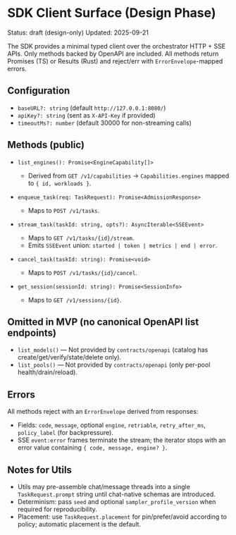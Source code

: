 # SDK Client Surface (Design Phase)

Status: draft (design-only)
Updated: 2025-09-21

The SDK provides a minimal typed client over the orchestrator HTTP + SSE APIs.
Only methods backed by OpenAPI are included. All methods return Promises (TS) or Results (Rust) and reject/err with `ErrorEnvelope`-mapped errors.

## Configuration

- `baseURL?: string` (default `http://127.0.0.1:8080/`)
- `apiKey?: string` (sent as `X-API-Key` if provided)
- `timeoutMs?: number` (default 30000 for non-streaming calls)

## Methods (public)

- `list_engines(): Promise<EngineCapability[]>`
  - Derived from `GET /v1/capabilities` → `Capabilities.engines` mapped to `{ id, workloads }`.

- `enqueue_task(req: TaskRequest): Promise<AdmissionResponse>`
  - Maps to `POST /v1/tasks`.

- `stream_task(taskId: string, opts?): AsyncIterable<SSEEvent>`
  - Maps to `GET /v1/tasks/{id}/stream`.
  - Emits `SSEEvent` union: `started | token | metrics | end | error`.

- `cancel_task(taskId: string): Promise<void>`
  - Maps to `POST /v1/tasks/{id}/cancel`.

- `get_session(sessionId: string): Promise<SessionInfo>`
  - Maps to `GET /v1/sessions/{id}`.

## Omitted in MVP (no canonical OpenAPI list endpoints)

- `list_models()` — Not provided by `contracts/openapi` (catalog has create/get/verify/state/delete only).
- `list_pools()` — Not provided by `contracts/openapi` (only per-pool health/drain/reload).

## Errors

All methods reject with an `ErrorEnvelope` derived from responses:
- Fields: `code`, `message`, optional `engine`, `retriable`, `retry_after_ms`, `policy_label` (for backpressure).
- SSE `event:error` frames terminate the stream; the iterator stops with an error value containing `{ code, message, engine? }`.

## Notes for Utils

- Utils may pre-assemble chat/message threads into a single `TaskRequest.prompt` string until chat-native schemas are introduced.
- Determinism: pass `seed` and optional `sampler_profile_version` when required for reproducibility.
- Placement: use `TaskRequest.placement` for pin/prefer/avoid according to policy; automatic placement is the default.
